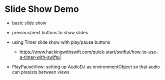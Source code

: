 #  Slide Show Demo

- basic slide show

- previous/next buttons to show slides

- using Timer slide show with play/pause buttons
    - https://www.hackingwithswift.com/quick-start/swiftui/how-to-use-a-timer-with-swiftui

- PlayPauseView: setting up AudioDJ as environmentObject so that audio can presists between views
    
